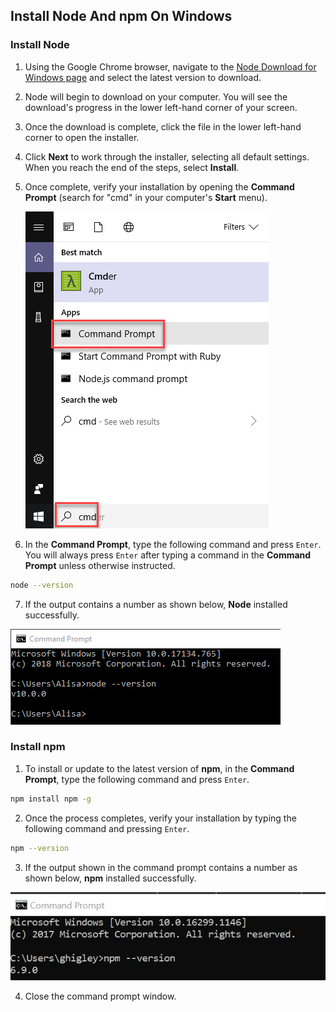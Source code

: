 ## Install Node And npm On Windows

### Install Node

1. Using the Google Chrome browser, navigate to the [Node Download for Windows page](https://nodejs.org/en) and select the latest version to download.

2. Node will begin to download on your computer. You will see the download's progress in the lower left-hand corner of your screen. 

3. Once the download is complete, click the file in the lower left-hand corner to open the installer. 

4. Click **Next** to work through the installer, selecting all default settings. When you reach the end of the steps, select **Install**. 

5. Once complete, verify your installation by opening the **Command Prompt** \(search for "cmd" in your computer's **Start** menu\).

    ![Open Windows Command Prompt](../.gitbook/assets/cmd.png)

6. In the **Command Prompt**, type the following command and press `Enter`. You will always press `Enter` after typing a command in the **Command Prompt** unless otherwise instructed.

```bash
node --version
```

7. If the output contains a number as shown below, **Node** installed successfully.

![Node version successful output](../.gitbook/assets/node-version-win.png)

### Install npm

1. To install or update to the latest version of **npm**, in the **Command Prompt**, type the following command and press `Enter`.

```bash
npm install npm -g
```
2. Once the process completes, verify your installation by typing the following command and pressing `Enter`.

```bash
npm --version
```
3. If the output shown in the command prompt contains a number as shown below, **npm** installed successfully.

![npm version successful output](../.gitbook/assets/npm_confirm.jpg)

4. Close the command prompt window.